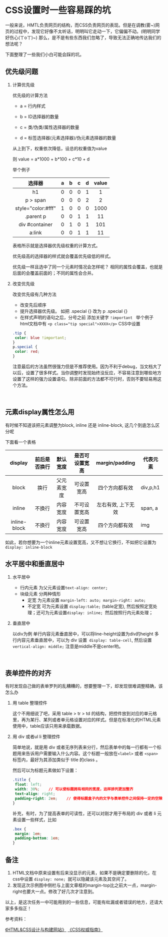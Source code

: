 # CSS设置时一些容易踩的坑

一般来说，HMTL负责网页的结构，而CSS负责网页的表现。但是在调教(雾~)网页的过程中，发现它好像不太听话，明明叫它走动一下，它偏偏不动。(明明同学好伤心(ㄒoㄒ)~) 那么，是不是有些东西我们忽略了，导致无法正确地传达我们的想法呢？

下面整理了一些我们小白可能会踩的坑。



## 优先级问题
1. 计算优先级

   优先级的计算方法

   * a = 行内样式

   * b = ID选择器的数量

   * c = 类/伪类/属性选择器的数量

   * d = 标签选择器(元素选择器)/伪元素选择器的数量

   从上到下，权重依次降低，设总的权重值为value

   则 value = a\*1000 + b\*100 + c\*10 + d

   举个例子

   |        选择器         |  a   |  b   |  c   |  d   | value |
   | :----------------: | :--: | :--: | :--: | :--: | :---: |
   |         h1         |  0   |  0   |  0   |  1   |   1   |
   |      p > span      |  0   |  0   |  0   |  2   |   2   |
   | style="color:#fff" |  1   |  0   |  0   |  0   | 1000  |
   |     .parent p      |  0   |  0   |  1   |  1   |  11   |
   |   div #container   |  0   |  1   |  0   |  1   |  101  |
   |       a:link       |  0   |  0   |  1   |  1   |  11   |

   表格所示就是选择器优先级权重的计算方式。

   优先级高的选择器的样式就会覆盖优先级低的样式。

   优先级一样且选中了同一个元素时情况会怎样呢？ 相同的属性会覆盖，也就是后面的会覆盖前面的；不同的属性会合并。

2. 改变优先级

   改变优先级有几种方法

   * 改变先后顺序
   * 提升选择器优先级。 如把 .special {} 改为 p .special {}
   * 在样式声明的语句之后，分号之前 添加关键字 `!important `
     举个例子
     html文档中有 ` <p class="tip special">XXXX</p> `
     CSS中设置
   ```css
   .tip {
   	color: blue !important;
   }
   p.special {
   	color: red;
   }
   ```
   注意最后的方法虽然很强力但是不推荐使用。因为不利于debug，当文档大了以后，设置了很多样式。当你调整时发现始终没反应，不容易注意到哪些地方设置了这样的强力设置语句。除非前面的方法都不可行时，否则不要轻易用这个方法。

   ​

## 元素display属性怎么用
有时候不知道该把元素调整为block, inline 还是 inline-block, 这几个到底怎么区分呢

下面看一个表格

|   display    | 前后是否换行 | 默认宽度  | 是否可设置宽高 | margin/padding | 代表元素     |
| :----------: | :----: | :---: | :-----: | :------------: | -------- |
|    block     |   换行   | 父元素宽度 |  可设置宽高  |    四个方向都有效     | div,p,h1 |
|    inline    |  不换行   | 内容宽度  | 不可设置宽高  |   左右有效, 上下无效   | span, a  |
| inline-block |  不换行   | 内容宽度  |  可设置宽高  |    四个方向都有效     | img      |

如此，若你想要为一个inline元素设置宽高，又不想让它换行，不如把它设置为`display: inline-block`



## 水平居中和垂直居中

1. 水平居中
   * 行内元素 为父元素设置`text-align: center;`
   * 块级元素 分两种情形
     * 定宽    为元素设置 `margin-left: auto; margin-right: auto;`
     * 不定宽 可为元素设置 `display:table;` (table定宽), 然后按照定宽处理；还可为元素设置`display: inline; `然后按照行内元素处理；

2. 垂直居中

   ​以div为例 
   ​单行内容元素垂直居中，可以将line-height设置为div的height
   多行内容元素垂直居中，可以为 div 设置` display: table-cell`, 然后设置 `vertical-align: middle;` 注意是middle不是center哟。

   ​

## 表单控件的对齐

有时发现自己做的表单罗列的乱糟糟的，想要整理一下，却发现很难调整精确，该怎么办

1. 用 table 整理控件

   这个不用细说了吧，采用 table > tr > td 的结构，把控件放到对应的单元格里，再为某行、某列或者单元格设置对应的样式。但是在标准化的HTML元素使用中，table应该只用来承载数据。

2. 用 div 或者ul li 整理控件

   简单地说，就是用 div 或者无序列表来分行，然后表单中的每一行都有一个标题用来告诉用户需要输入什么内容。这个标题一般放在`<label>` 或者 `<span>` 标签内，最好为其添加类似于 title 的class 。

   然后可以为标题元素做如下设置：

   ```css
   .title {
   	float: left;
   	width: 30%;    // 可以使标题拥有相同的宽度，这样排列更加整齐
   	text-align: right;
   	padding-right: 2em;    // 使得标题盒子内的文字与表单控件之间保持一定的空隙
   }
   ```
   补充，有时，为了提高表单的可读性，还可以对刚才用于布局的 div 或者 li 元素设置一些样式，比如
   ```css
   .box {
   	margin: 1em;
   	padding-bottom: 1em;
   }
   ```

## 备注

1. HTML文档中原来设置有后来没显示的元素，如果不是确定要删除的化，在css中设置 `display: none; `就可以隐藏该元素及其空间了。
2. 发现这次示例图中侧栏与上面文章框的margin-top比之前大一点，margin-right也要大一点。修改了好几次才注意到。


以上，是这次任务一中可能用到的一些信息，可能有纰漏或者错误的地方，还请大家多多指正！


参考资料：

[《HTML&CSS设计与构建网站》](https://book.douban.com/subject/21338365/)
[《CSS权威指南》](https://book.douban.com/subject/2308234/)